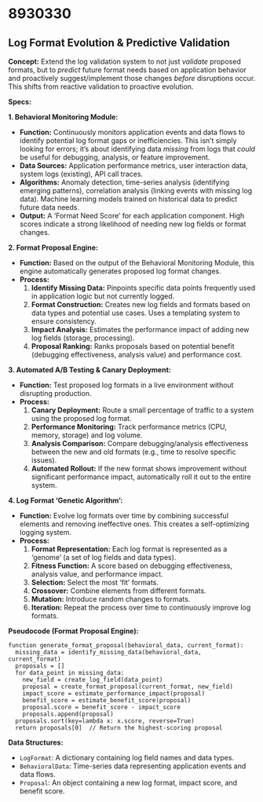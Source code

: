 # 8930330

## Log Format Evolution & Predictive Validation

**Concept:** Extend the log validation system to not just *validate* proposed formats, but to *predict* future format needs based on application behavior and proactively suggest/implement those changes *before* disruptions occur. This shifts from reactive validation to proactive evolution.

**Specs:**

**1. Behavioral Monitoring Module:**

*   **Function:** Continuously monitors application events and data flows to identify potential log format gaps or inefficiencies. This isn’t simply looking for errors; it’s about identifying data *missing* from logs that *could* be useful for debugging, analysis, or feature improvement.
*   **Data Sources:** Application performance metrics, user interaction data, system logs (existing), API call traces.
*   **Algorithms:** Anomaly detection, time-series analysis (identifying emerging patterns), correlation analysis (linking events with missing log data).  Machine learning models trained on historical data to predict future data needs.
*   **Output:** A ‘Format Need Score’ for each application component.  High scores indicate a strong likelihood of needing new log fields or format changes.

**2. Format Proposal Engine:**

*   **Function:** Based on the output of the Behavioral Monitoring Module, this engine automatically generates proposed log format changes.
*   **Process:**
    1.  **Identify Missing Data:** Pinpoints specific data points frequently used in application logic but not currently logged.
    2.  **Format Construction:** Creates new log fields and formats based on data types and potential use cases. Uses a templating system to ensure consistency.
    3.  **Impact Analysis:**  Estimates the performance impact of adding new log fields (storage, processing).
    4.  **Proposal Ranking:** Ranks proposals based on potential benefit (debugging effectiveness, analysis value) and performance cost.

**3.  Automated A/B Testing & Canary Deployment:**

*   **Function:** Test proposed log formats in a live environment without disrupting production.
*   **Process:**
    1.  **Canary Deployment:**  Route a small percentage of traffic to a system using the proposed log format.
    2.  **Performance Monitoring:** Track performance metrics (CPU, memory, storage) and log volume.
    3.  **Analysis Comparison:** Compare debugging/analysis effectiveness between the new and old formats (e.g., time to resolve specific issues).
    4.  **Automated Rollout:** If the new format shows improvement without significant performance impact, automatically roll it out to the entire system.

**4.  Log Format ‘Genetic Algorithm’:**

*   **Function:**  Evolve log formats over time by combining successful elements and removing ineffective ones.  This creates a self-optimizing logging system.
*   **Process:**
    1.  **Format Representation:** Each log format is represented as a ‘genome’ (a set of log fields and data types).
    2.  **Fitness Function:**  A score based on debugging effectiveness, analysis value, and performance impact.
    3.  **Selection:**  Select the most ‘fit’ formats.
    4.  **Crossover:** Combine elements from different formats.
    5.  **Mutation:** Introduce random changes to formats.
    6.  **Iteration:** Repeat the process over time to continuously improve log formats.

**Pseudocode (Format Proposal Engine):**

```
function generate_format_proposal(behavioral_data, current_format):
  missing_data = identify_missing_data(behavioral_data, current_format)
  proposals = []
  for data_point in missing_data:
    new_field = create_log_field(data_point)
    proposal = create_format_proposal(current_format, new_field)
    impact_score = estimate_performance_impact(proposal)
    benefit_score = estimate_benefit_score(proposal)
    proposal.score = benefit_score - impact_score
    proposals.append(proposal)
  proposals.sort(key=lambda x: x.score, reverse=True)
  return proposals[0]  // Return the highest-scoring proposal
```

**Data Structures:**

*   `LogFormat`:  A dictionary containing log field names and data types.
*   `BehavioralData`: Time-series data representing application events and data flows.
*   `Proposal`:  An object containing a new log format, impact score, and benefit score.
